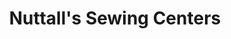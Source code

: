 ---
title: "Nuttall's Sewing Centers"
url: /pleasant-grove/nuttalls-sewing-centers/
shop: fabric
---